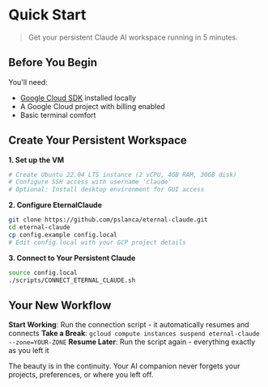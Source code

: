 # Quick Start

> Get your persistent Claude AI workspace running in 5 minutes.

## Before You Begin

You'll need:
- [Google Cloud SDK](https://cloud.google.com/sdk/docs/install) installed locally
- A Google Cloud project with billing enabled
- Basic terminal comfort

## Create Your Persistent Workspace

**1. Set up the VM**
```bash
# Create Ubuntu 22.04 LTS instance (2 vCPU, 4GB RAM, 30GB disk)
# Configure SSH access with username 'claude'
# Optional: Install desktop environment for GUI access
```

**2. Configure EternalClaude**
```bash
git clone https://github.com/pslanca/eternal-claude.git
cd eternal-claude
cp config.example config.local
# Edit config.local with your GCP project details
```

**3. Connect to Your Persistent Claude**
```bash
source config.local
./scripts/CONNECT_ETERNAL_CLAUDE.sh
```

## Your New Workflow

**Start Working**: Run the connection script - it automatically resumes and connects
**Take a Break**: `gcloud compute instances suspend eternal-claude --zone=YOUR-ZONE`
**Resume Later**: Run the script again - everything exactly as you left it

The beauty is in the continuity. Your AI companion never forgets your projects, preferences, or where you left off.
